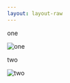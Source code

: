 ```yaml
---
layout: layout-raw
---
```


one

![one](./_assets/my-image.jpg)

two

![two](./_assets/my-image.jpg)
